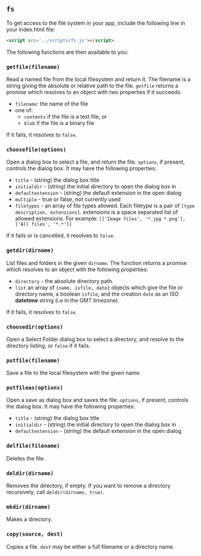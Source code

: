 ## `fs`

To get access to the file system in your app, include the following line in your index.html file:
```html
<script src='../scripts/fs.js'></script>
```

The following functions are then available to you:

### `getfile(filename)` 
Read a named file from the local filesystem and return it. The filename is a string giving the absolute or relative path to the file. `getfile` returns a promise which resolves to an object with two properties if it succeeds:
* `filename`: the name of the file
* one of:
  - `contents` if the file is a text file, or
  - `blob` if the file is a binary file

If it fails, it resolves to `false`. 
### `choosefile(options)` 
Open a dialog box to select a file, and return the file. `options`, if present,  controls the dialog box. It may have the following properties:
* `title` - (string) the dialog box title
* `initialdir` - (string) the initial directory to open the dialog box in
* `defaultextension` - (string) the default extension in the open dialog
* `multiple` - true or false, not currently used
* `filetypes` - an array of file types allowed. Each filetype is a pair of `[type description, extensions]`.
            extensions is a space separated list of allowed extensions. For example:
           `[['Image files', '*.jpg *.png'], ['All files', '*.*']]`

If it fails or is cancelled, it resolves to `false`. 
### `getdir(dirname)` 
List files and folders in the given `dirname`. The function returns a promise which resolves to an object with the following properties:
* `directory` - the absolute directory path. 
* `list` an array of  `{name, isfile, date}` objects which give the file or directory name, a boolean `isfile`, and the creation `date` as an ISO **datetime** string (i.e in the GMT timezone).

If it fails, it resolves to `false`.	
### `choosedir(options)` 
Open a Select Folder dialog box to select a directory, and resolve to the directory listing, or `false` if it fails. 
### `putfile(filename)` 
Save a file to the local filesystem with the given name.
### `putfileas(options)` 
Open a save as dialog box and saves the file. `options`, if present,  controls the dialog box. It may have the following properties:
* `title` - (string) the dialog box title
* `initialdir` - (string) the initial directory to open the dialog box in
* `defaultextension` - (string) the default extension in the open dialog

### `delfile(filename)` 
Deletes the file.
### `deldir(dirname)` 
Removes the directory, if empty. If you want to remove a directory recursively, call `deldir(dirname, true)`.
### `mkdir(dirname)` 
Makes a directory.
### `copy(source, dest)` 
Copies a file. `dest` may be either a full filename or a directory name. 